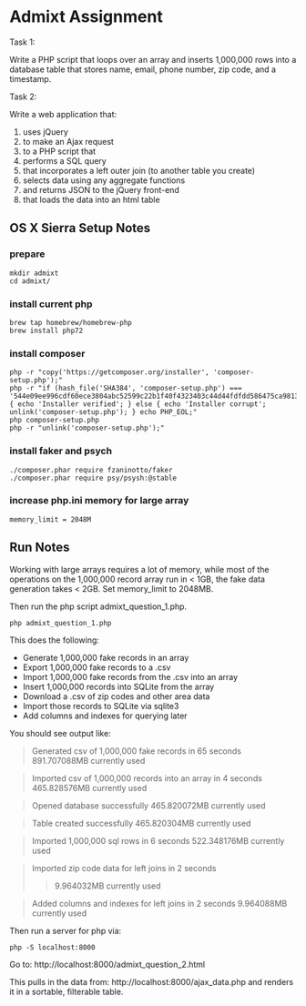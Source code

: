 # Admixt Assignment

Task 1:

Write a PHP script that loops over an array and inserts 1,000,000 rows into a database table that stores name, email, phone number, zip code, and a timestamp.

Task 2: 

Write a web application that:

1. uses jQuery
2. to make an Ajax request
3. to a PHP script that  
4. performs a SQL query
5. that incorporates a left outer join (to another table you create)
6. selects data using any aggregate functions
7. and returns JSON to the jQuery front-end
8. that loads the data into an html table


## OS X Sierra Setup Notes

### prepare

    mkdir admixt
    cd admixt/

### install current php

    brew tap homebrew/homebrew-php
    brew install php72

### install composer

    php -r "copy('https://getcomposer.org/installer', 'composer-setup.php');"
    php -r "if (hash_file('SHA384', 'composer-setup.php') === '544e09ee996cdf60ece3804abc52599c22b1f40f4323403c44d44fdfdd586475ca9813a858088ffbc1f233e9b180f061') { echo 'Installer verified'; } else { echo 'Installer corrupt'; unlink('composer-setup.php'); } echo PHP_EOL;"
    php composer-setup.php
    php -r "unlink('composer-setup.php');"

### install faker and psych

    ./composer.phar require fzaninotto/faker
    ./composer.phar require psy/psysh:@stable

### increase php.ini memory for large array

    memory_limit = 2048M

## Run Notes
Working with large arrays requires a lot of memory, while most of the operations on the 1,000,000 record array run in < 1GB, the fake data generation takes < 2GB.  Set memory_limit to 2048MB.

Then run the php script admixt_question_1.php.

    php admixt_question_1.php

This does the following:
- Generate 1,000,000 fake records in an array
- Export 1,000,000 fake records to a .csv
- Import 1,000,000 fake records from the .csv into an array
- Insert 1,000,000 records into SQLite from the array
- Download a .csv of zip codes and other area data
- Import those records to SQLite via sqlite3
- Add columns and indexes for querying later

You should see output like:

>Generated csv of 1,000,000 fake records in 65 seconds
>891.707088MB currently used

>Imported csv of 1,000,000 records into an array in 4 seconds
>465.828576MB currently used

>Opened database successfully
>465.820072MB currently used

>Table created successfully
>465.820304MB currently used

>Imported 1,000,000 sql rows in 6 seconds
>522.348176MB currently used

>Imported zip code data for left joins in 2 seconds
>>9.964032MB currently used

>Added columns and indexes for left joins in 2 seconds
>9.964088MB currently used

Then run a server for php via:

    php -S localhost:8000

Go to:
http://localhost:8000/admixt_question_2.html

This pulls in the data from:
http://localhost:8000/ajax_data.php
and renders it in a sortable, filterable table.